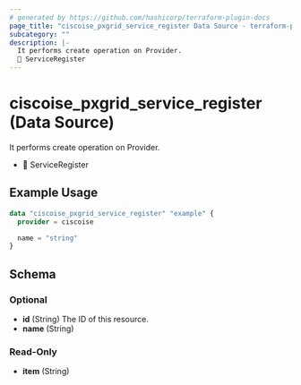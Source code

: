 ```yaml
---
# generated by https://github.com/hashicorp/terraform-plugin-docs
page_title: "ciscoise_pxgrid_service_register Data Source - terraform-provider-ciscoise"
subcategory: ""
description: |-
  It performs create operation on Provider.
  🚧 ServiceRegister
---
```


# ciscoise_pxgrid_service_register (Data Source)

It performs create operation on Provider.

- 🚧 ServiceRegister

## Example Usage

```terraform
data "ciscoise_pxgrid_service_register" "example" {
  provider = ciscoise

  name = "string"
}
```

<!-- schema generated by tfplugindocs -->
## Schema

### Optional

- **id** (String) The ID of this resource.
- **name** (String)

### Read-Only

- **item** (String)


